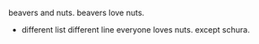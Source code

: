 beavers and nuts.
beavers love nuts.
* different list different line
everyone loves nuts.
except schura.
